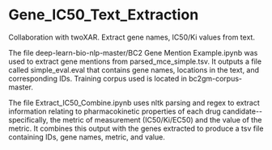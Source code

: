# Gene_IC50_Text_Extraction
Collaboration with twoXAR. Extract gene names, IC50/Ki values from text.

The file deep-learn-bio-nlp-master/BC2 Gene Mention Example.ipynb was used to extract gene mentions from parsed_mce_simple.tsv. It outputs a file called simple_eval.eval that contains gene names, locations in the text, and corresponding IDs. Training corpus used is located in bc2gm-corpus-master.

The file Extract_IC50_Combine.ipynb uses nltk parsing and regex to extract information relating to pharmacokinetic properties of each drug candidate--specifically, the metric of measurement (IC50/Ki/EC50) and the value of the metric. It combines this output with the genes extracted to produce a tsv file containing IDs, gene names, metric, and value.
